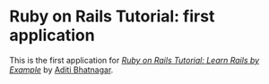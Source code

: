
# Ruby on Rails Tutorial: first application

This is the first application for
[*Ruby on Rails Tutorial: Learn Rails by Example*](http://railstutorial.org/)
by [Aditi Bhatnagar](http://michaelhartl.com/).